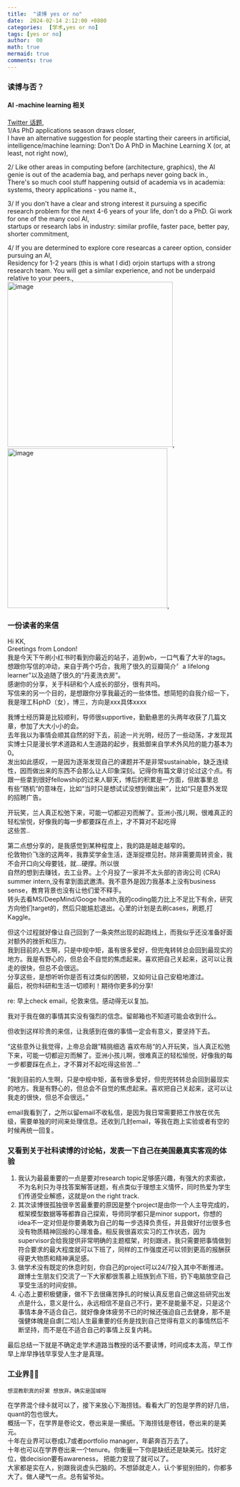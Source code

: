 ```yaml
---
title:  "读博 yes or no"
date:  2024-02-14 2:12:00 +0800
categories:  [学术,yes or no] 
tags: [yes or no]     
author:  00                    
math: true
mermaid: true
comments: true
---
```

### 读博与否？
#### AI -machine learning 相关
[Twitter 话题](https://x.com/sshkhr16/status/1719721507872506090?s=46),<br>
1/As PhD applications season draws closer,<br>
I have an alternative suggestion for people starting their careers in artificial,<br>
intelligence/machine learning: Don't Do A PhD in Machine Learning X (or, at least, not right now),<br>

2/
Like other areas in computing before (architecture, graphics), the Al genie is out of the academia bag, and perhaps never going back in.,<br>
There's so much cool stuff happening outsid of academia vs in academia: systems, theory applications - you name it.,<br>

3/
If you don't have a clear and strong interest it pursuing a specific research problem for the next 4-6 years of your life, don't do a PhD. Gi work for one of the many cool Al,<br> startups or research labs in industry: similar profile, faster pace, better pay, shorter commitment,<br>

4/
If you are determined to explore core researcas a career option, consider pursuing an Al,<br>
Residency for 1-2 years (this is what I did) orjoin startups with a strong research team. You will get a similar experience, and not be underpaid relative to your peers.,<br>
<img width="370" alt="image" src="https://github.com/Carolzhangzz/CS-Resource-Blog/assets/100847020/b01f3217-43c3-4c94-9beb-4f6e763a85d2">,<br>
<img width="358" alt="image" src="https://github.com/Carolzhangzz/CS-Resource-Blog/assets/100847020/e6bd068e-56e5-46ff-b070-151eda614e92">,<br>
### 一份读者的来信<br>
Hi KK,<br>
Greetings from London!<br>
我是今天下午刷小红书时看到你最近的站子，追到wb，一口气看了大半的tags。想跟你写信的冲动，来自于两个巧合，我用了很久的豆瓣简介〞a lifelong learner”以及追随了很久的“丹麦洗衣房”。<br>
感谢你的分享，关于科研和个人成长的部分，很有共吗。<br>
写信来的另一个目的，是想跟你分享我最近的一些体悟。想简短的自我介绍一下，我是理工科phD（女），博三，方向是xxx具体xxxx<br>

我博士经历算是比较顺利，导师很supportive，勤勤悬恩的头两年收获了几篇文章，参加了大大小小的会。<br>
去年我以为事情会顺其自然的好下去，前途一片光明，经历了一些动荡，才发现其实博士只是漫长学术道路和人生道路的起步，我抵御来自学术外风险的能力基本为0。<br>
发出如此感叹，一是因为逐渐发现自己的课题并不是非常sustainable，缺乏连续性，因而做出来的东西不会那么让人印象深刻。记得你有篇文章讨论过这个点。有跟一些拿到很好fellowship的过来人聊天，博后的积累是一方面，但故事里总<br>
有些”随机”的意味在，比如“当时只是想试试没想到做出来”，比如“只是意外发现的招聘广告。<br>

开玩笑，兰人真正松弛下来，可能一切都迎刃而解了。亚洲小孩儿啊，很难真正的轻松愉悦，好像我的每一步都要踩在点上，才不算对不起吃得<br>
这些苦.. <br>

第二点想分享的，是我感觉到某种程度上，我的路是越走越窄的。<br>
伦敦物价飞涨的这两年，我靠奖学金生活，逐渐捉襟见肘。除非需要周转资金，我不会开口向父母要钱，就…硬撑。所以很<br>
自然的想到去赚钱，去工业界。上个月投了一家并不太头部的咨询公司 (CRA) summer intern,没有拿到面武邀清。我不意外是因力我基本上没有business sense，教育背景也没有让他们爱不释手。<br>
转头去看MS/DeepMind/Googe health,我的coding能力比上不足比下有余，研究方向他们target的，然后只能尴尬退出。心里的计划是去刷cases，刷题,打Kaggle。<br>

但这个过程就好像让自己回到了一条突然出现的起跑线上，而我似乎还没准备好面对额外的挫折和压力。<br>
我到目前的人生啊，只是中规中矩，虽有很多爱好，但兜鬼转转总会回到最现实的地方。我是有野心的，但总会不自觉的焦虑起来。喜欢把自己关起来，这可以让我走的很快，但总不会很远。<br>
分享这些，是想听听你是否有过类似的困顿，又如何让自己安稳地渡过。<br>
最后，祝你科研和生活一切顺利！期待你更多的分享!<br>

re: 早上check email，伦敦来信。感动得无以复加。<br>

我对于我在做的事情其实没有强烈的信念。留邮箱也不知道可能会收到什么。<br>

但收到这样珍贵的来信，让我感到在做的事情一定会有意义，要坚持下去。<br>

“这些意外让我觉得，上帝总会跟”精挑细选 喜欢布局“的人开玩笑，当人真正松弛下来，可能一切都迎刃而解了。亚洲小孩儿啊，很难真正的轻松愉悦，好像我的每一步都要踩在点上，才不算对不起吃得这些苦...”<br>

“我到目前的人生啊，只是中规中矩，虽有很多爱好，但兜兜转转总会回到最现实的地方。我是有野心的，但总会不自觉的焦虑起来。喜欢把自己关起来，这可以让我走的很快，但总不会很远。”<br>

email我看到了，之所以留email不收私信，是因为我日常需要把工作放在优先级，需要单独的时间来处理信息。还收到几封email，等我在跑上实验或者有空的时候再统一回复。<br>

### 又看到关于社科读博的讨论帖，发表一下自己在美国最真实客观的体验

1. 我认为最最重要的一点是要对research topic足够感兴趣，有强大的求索欲，不为名利只为寻找答案解答谜题，有点类似于理想主义情怀，同时热爱为学生们传道受业解惑，这就是on the right track.
2. 其次读博很孤独很辛苦最重要的原因是整个project是由你一个人主导完成的，框架模型数据等等都靠自己探索，导师同学都只是minor support，你想的idea不一定对但是你要勇敢为自己的每一步选择负责任，并且做好付出很多也没有物质精神回报的心理准备。相反我很喜欢实习的工作状态，因为supervisor会给我提供非常明确的主题框架，时刻跟进，我只需要把事情做到符合要求的最大程度就可以下班了，同样的工作强度还可以领到更高的报酬获得更大物质和精神满足感。
3. 做学术没有既定的休息时刻，你自己的project可以24/7投入其中不断推进。跟博士生朋友们交流了一下大家都很羡慕上班族到点下班，扔下电脑放空自己享受生活的时间安排。
4. 心态上要积极健康，做不下去很痛苦挣扎的时候认真反思自己做这些研究出发点是什么，意义是什么，永远相信不是自己不行，更不是能量不足，只是这个事情本身不适合自己，就好像身体疲劳不已的时候还强迫自己去健身，那不是强健体魄是自虐[二哈]人生最重要的任务是找到自己觉得有意义的事情然后不断坚持，而不是在不适合自己的事情上反复内耗。

最后总结一下就是不确定走学术道路当教授的话不要读博，时间成本太高，早工作早上岸早挣钱早享受人生才是真理。

### 工业界🙋‍♂️<br>
`想混教职真的好累 想放弃。确实是国城呀`<br>

在学界混个绿卡就可以了，接下来放心下海捞钱。看看大厂的包是学界的好几倍，quant的包也很大。<br>
概括一下，在学界是卷论文，卷出来是一摞纸。下海捞钱是卷钱，卷出来的是美元。<br>
十年在业界可以卷成L7或者portfolio manager，年薪奔百万去了。<br>
十年也可以在学界卷出来一个tenure。你衡量一下你是缺纸还是缺美元。找好定位，做decision要有awareness， 把能力变现了就可以了。<br>
大家都是实在人，别跟我说虚头巴脑的。不想舔就走人，认个爹挺别扭的，你都多大了。做人硬气一点。总有留爷处。<br>
<br>
